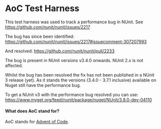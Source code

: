 # AoC Test Harness

This test harness was used to track a performance bug in NUnit. See https://github.com/nunit/nunit/issues/2217

The bug has since been identified: https://github.com/nunit/nunit/issues/2217#issuecomment-307207993

And resolved: https://github.com/nunit/nunit/pull/2233

The bug is present in NUnit versions v3.4.0 onwards. NUnit 2.x is not affected.

Whilst the bug has been resolved the fix has not been published in a NUnit 3 release (yet). As it stands the versions (3.4.0 - 3.7.1 inclusive) available on Nuget
still have the performance bug.

To get a NUnit v3 with the performance bug resolved you can use: https://www.myget.org/feed/nunit/package/nuget/NUnit/3.8.0-dev-04110

#### What does AoC stand for?
AoC stands for [Advent of Code](https://adventofcode.com/).
